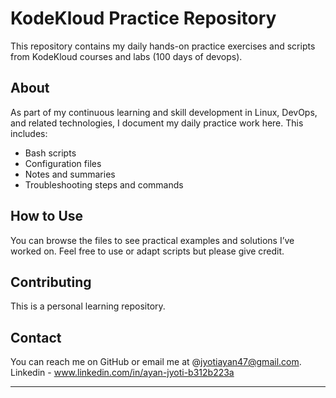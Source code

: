 # KodeKloud Practice Repository

This repository contains my daily hands-on practice exercises and scripts from KodeKloud courses and labs (100 days of devops).

## About

As part of my continuous learning and skill development in Linux, DevOps, and related technologies, I document my daily practice work here. This includes:

- Bash scripts
- Configuration files
- Notes and summaries
- Troubleshooting steps and commands

## How to Use

You can browse the files to see practical examples and solutions I’ve worked on. Feel free to use or adapt scripts but please give credit.

## Contributing

This is a personal learning repository. 

## Contact

You can reach me on GitHub or email me at @jyotiayan47@gmail.com.
Linkedin - www.linkedin.com/in/ayan-jyoti-b312b223a

---


